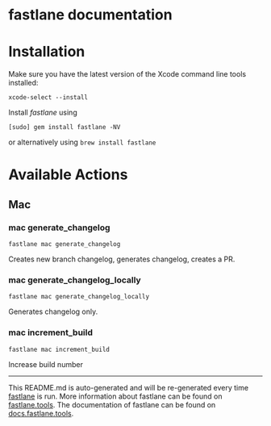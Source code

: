 fastlane documentation
================
# Installation

Make sure you have the latest version of the Xcode command line tools installed:

```
xcode-select --install
```

Install _fastlane_ using
```
[sudo] gem install fastlane -NV
```
or alternatively using `brew install fastlane`

# Available Actions
## Mac
### mac generate_changelog
```
fastlane mac generate_changelog
```
Creates new branch changelog, generates changelog, creates a PR.
### mac generate_changelog_locally
```
fastlane mac generate_changelog_locally
```
Generates changelog only.
### mac increment_build
```
fastlane mac increment_build
```
Increase build number

----

This README.md is auto-generated and will be re-generated every time [fastlane](https://fastlane.tools) is run.
More information about fastlane can be found on [fastlane.tools](https://fastlane.tools).
The documentation of fastlane can be found on [docs.fastlane.tools](https://docs.fastlane.tools).
